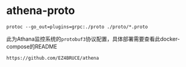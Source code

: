 # athena-proto

```
protoc --go_out=plugins=grpc:./proto ./proto/*.proto
```

此为Athana监控系统的`protobuf3`协议配置，具体部署需要查看此docker-compose的README

```
https://github.com/EZ4BRUCE/athena
```

